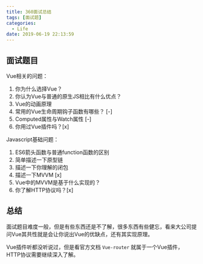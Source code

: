 ```yaml
---
title: 360面试总结
tags: [面试题]
categories:
  - Life
date: 2019-06-19 22:13:59
---
```

## 面试题目

Vue相关的问题：

1. 你为什么选择Vue？
2. 你认为Vue与普通的原生JS相比有什么优点？
3. Vue的动画原理
4. 常用的Vue生命周期钩子函数有哪些？ [-]
5. Computed属性与Watch属性 [-]
6. 你用过Vue插件吗？[x]

Javascript基础问题：

1. ES6箭头函数与普通function函数的区别
2. 简单描述一下原型链
3. 描述一下你理解的闭包
4. 描述一下MVVM [x]
5. Vue中的MVVM是基于什么实现的？
6. 你了解HTTP协议吗？[x]

## 总结

面试题目难度一般，但是有些东西还是不了解，很多东西有些健忘，看来大公司提问Vue其共性就是会让你说出Vue的优缺点，还有其实现原理。

Vue插件听都没听说过，但是看官方文档 `Vue-router` 就属于一个Vue插件，HTTP协议需要继续深入了解。